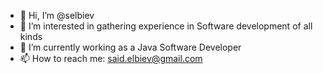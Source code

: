 - 👋 Hi, I’m @selbiev
- 👀 I’m interested in gathering experience in Software development of all kinds
- 🌱 I’m currently working as a Java Software Developer
- 📫 How to reach me: said.elbiev@gmail.com

<!---
selbiev/selbiev is a ✨ special ✨ repository because its `README.md` (this file) appears on your GitHub profile.
You can click the Preview link to take a look at your changes.
--->

